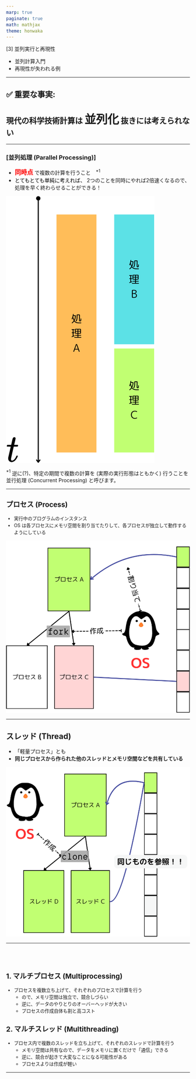 ```yaml
---
marp: true
paginate: true
math: mathjax
theme: honwaka
---
```


<div class="toc-sec">

<div class="secname">

[3] 並列実行と再現性

</div>

<div class="content">

- 並列計算入門
- 再現性が失われる例

</div>

</div>

---

<!-- _header: 並列計算 -->

## ✅ 重要な事実:
## 現代の科学技術計算は <span style="font-size: 1.5em;">**並列化**</span> 抜きには考えられない

---

<!-- _header: 並列計算入門 -->

<div class="def">

### [並列処理 (Parallel Processing)] 

- <span style="font-size: 1.2em; color:red;"> **同時点**</span> で複数の計算を行うこと　$^{*1}$
- <span style="color: black;">とてもとても単純に考えれば、</span> 2つのことを同時にやれば2倍速くなるので、処理を早く終わらせることができる！


</div>

![bg right:33% 70%](img/multiprocess.png)

<div class="cite">

$^{*1}$ 逆に(?)、特定の期間で複数の計算を (実際の実行形態はともかく) 行うことを並行処理 (Concurrent Processing) と呼びます。

</div>

---

<!-- _header: プロセスとスレッド -->

<div style="font-size: 0.9em;">


## <span class="bluelined">プロセス (Process)</span>

- 実行中のプログラムのインスタンス
- OS は各プロセスにメモリ空間を割り当てたりして、各プロセスが独立して動作するようにしている

</div>


![bg right:50% h:500](img/process.png)

---

<!-- _header: プロセスとスレッド -->

## <span class="bluelined">スレッド (Thread)</span>

- 「軽量プロセス」とも 
- **同じプロセスから作られた他のスレッドとメモリ空間などを共有している**


![bg right h:500](img/thread.png)

---

<!-- _header: 並列計算入門 -->

<br>

<br>

<div style="font-size: 0.9em;">

## 1. <span class="bluelined">マルチプロセス (Multiprocessing) </span>


- プロセスを複数立ち上げて、それぞれのプロセスで計算を行う
  - ので、メモリ空間は独立で、競合しづらい
  - 逆に、データのやりとりのオーバーヘッドが大きい
  - プロセスの作成自体も割と高コスト

## 2. <span class="bluelined">マルチスレッド (Multithreading) </span>

- プロセス内で複数のスレッドを立ち上げて、それぞれのスレッドで計算を行う
  - メモリ空間は共有なので、データをメモリに置くだけで「通信」できる
  - 逆に、競合が起きて大変なことになる可能性がある
  - プロセスよりは作成が軽い

</div>

---
